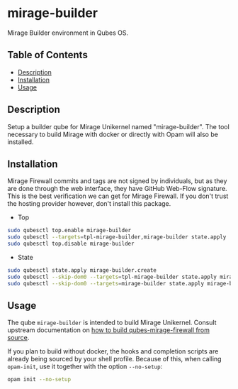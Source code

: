 # mirage-builder

Mirage Builder environment in Qubes OS.

## Table of Contents

* [Description](#description)
* [Installation](#installation)
* [Usage](#usage)

## Description

Setup a builder qube for Mirage Unikernel named "mirage-builder". The tool
necessary to build Mirage with docker or directly with Opam will also be
installed.

## Installation

Mirage Firewall commits and tags are not signed by individuals, but as they
are done through the web interface, they have GitHub Web-Flow signature. This
is the best verification we can get for Mirage Firewall. If you don't trust
the hosting provider however, don't install this package.

- Top
```sh
sudo qubesctl top.enable mirage-builder
sudo qubesctl --targets=tpl-mirage-builder,mirage-builder state.apply
sudo qubesctl top.disable mirage-builder
```

- State
<!-- pkg:begin:post-install -->
```sh
sudo qubesctl state.apply mirage-builder.create
sudo qubesctl --skip-dom0 --targets=tpl-mirage-builder state.apply mirage-builder.install
sudo qubesctl --skip-dom0 --targets=mirage-builder state.apply mirage-builder.configure
```
<!-- pkg:end:post-install -->

## Usage

The qube `mirage-builder` is intended to build Mirage Unikernel. Consult
upstream documentation on [how to build qubes-mirage-firewall from
source](https://github.com/mirage/qubes-mirage-firewall#build-from-source).

If you plan to build without docker, the hooks and completion scripts are
already being sourced by your shell profile. Because of this, when calling
`opam-init`, use it together with the option `--no-setup`:
```sh
opam init --no-setup
```

